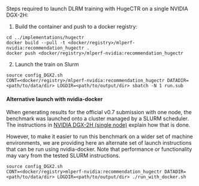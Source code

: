 Steps required to launch DLRM training with HugeCTR on a single NVIDIA DGX-2H:


1. Build the container and push to a docker registry:

```
cd ../implementations/hugectr
docker build --pull -t <docker/registry>/mlperf-nvidia:recommendation_hugectr .
docker push <docker/registry>/mlperf-nvidia:recommendation_hugectr
```

2. Launch the train on Slurm
```
source config_DGX2.sh
CONT=<docker/registry>/mlperf-nvidia:recommendation_hugectr DATADIR=<path/to/data/dir> LOGDIR=<path/to/output/dir> sbatch -N 1 run.sub
```

#### Alternative launch with nvidia-docker

When generating results for the official v0.7 submission with one node, the
benchmark was launched onto a cluster managed by a SLURM scheduler. The
instructions in [NVIDIA DGX-2H (single node)](#nvidia-dgx-2h-single-node) explain
how that is done.

However, to make it easier to run this benchmark on a wider set of machine
environments, we are providing here an alternate set of launch instructions
that can be run using nvidia-docker. Note that performance or functionality may
vary from the tested SLURM instructions.

```
source config_DGX2.sh
CONT=<docker/registry>mlperf-nvidia:recommendation_hugectr DATADIR=<path/to/data/dir> LOGDIR=<path/to/output/dir> ./run_with_docker.sh
```
